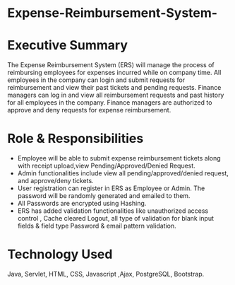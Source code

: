 # Expense-Reimbursement-System-

# Executive Summary

The Expense Reimbursement System (ERS) will manage the process of reimbursing employees for expenses incurred while on company time. All employees in the company can login and submit requests for reimbursement and view their past tickets and pending requests. Finance managers can log in and view all reimbursement requests and past history for all employees in the company. Finance managers are authorized to approve and deny requests for expense reimbursement.

# Role & Responsibilities

- Employee  will be able to submit expense reimbursement tickets along with receipt upload,view   Pending/Approved/Denied Request.
- Admin functionalities include view all pending/approved/denied request, and  approve/deny tickets.
- User registration can register in ERS as Employee or Admin. The password will be randomly generated   and emailed to them.
- All Passwords are encrypted using Hashing.
- ERS has added validation functionalities like unauthorized access control , Cache cleared Logout,    all type of validation for blank input fields & field type Password & email pattern validation.

# Technology Used
 
Java, Servlet, HTML, CSS, Javascript ,Ajax, PostgreSQL, Bootstrap.
